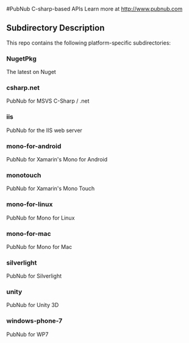 #PubNub C-sharp-based APIs
Learn more at http://www.pubnub.com

## Subdirectory Description
This repo contains the following platform-specific subdirectories:

### NugetPkg
The latest on Nuget

### csharp.net
PubNub for MSVS C-Sharp / .net

### iis
PubNub for the IIS web server

### mono-for-android
PubNub for Xamarin's Mono for Android

### monotouch
PubNub for Xamarin's Mono Touch

### mono-for-linux
PubNub for Mono for Linux

### mono-for-mac
PubNub for Mono for Mac

### silverlight
PubNub for Silverlight

### unity
PubNub for Unity 3D

### windows-phone-7
PubNub for WP7
